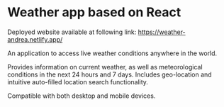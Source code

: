 # Weather app based on React

Deployed website available at following link: https://weather-andrea.netlify.app/

An application to access live weather conditions anywhere in the world.

Provides information on current weather, as well as meteorological conditions in the next 24 hours and 7 days. Includes geo-location and intuitive auto-filled location search functionality.

Compatible with both desktop and mobile devices.
